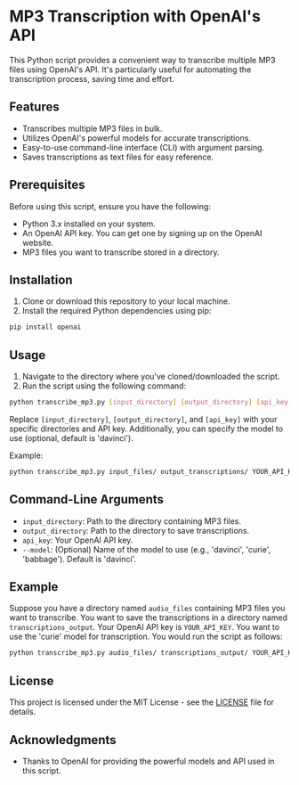 # MP3 Transcription with OpenAI's API

This Python script provides a convenient way to transcribe multiple MP3 files using OpenAI's API. It's particularly useful for automating the transcription process, saving time and effort.

## Features

- Transcribes multiple MP3 files in bulk.
- Utilizes OpenAI's powerful models for accurate transcriptions.
- Easy-to-use command-line interface (CLI) with argument parsing.
- Saves transcriptions as text files for easy reference.

## Prerequisites

Before using this script, ensure you have the following:

- Python 3.x installed on your system.
- An OpenAI API key. You can get one by signing up on the OpenAI website.
- MP3 files you want to transcribe stored in a directory.

## Installation

1. Clone or download this repository to your local machine.
2. Install the required Python dependencies using pip:

```bash
pip install openai
```

## Usage

1. Navigate to the directory where you've cloned/downloaded the script.
2. Run the script using the following command:

```bash
python transcribe_mp3.py [input_directory] [output_directory] [api_key] [--model MODEL]
```

Replace `[input_directory]`, `[output_directory]`, and `[api_key]` with your specific directories and API key. Additionally, you can specify the model to use (optional, default is 'davinci').

Example:

```bash
python transcribe_mp3.py input_files/ output_transcriptions/ YOUR_API_KEY --model curie
```

## Command-Line Arguments

- `input_directory`: Path to the directory containing MP3 files.
- `output_directory`: Path to the directory to save transcriptions.
- `api_key`: Your OpenAI API key.
- `--model`: (Optional) Name of the model to use (e.g., 'davinci', 'curie', 'babbage'). Default is 'davinci'.

## Example

Suppose you have a directory named `audio_files` containing MP3 files you want to transcribe. You want to save the transcriptions in a directory named `transcriptions_output`. Your OpenAI API key is `YOUR_API_KEY`. You want to use the 'curie' model for transcription. You would run the script as follows:

```bash
python transcribe_mp3.py audio_files/ transcriptions_output/ YOUR_API_KEY --model curie
```

## License

This project is licensed under the MIT License - see the [LICENSE](LICENSE) file for details.

## Acknowledgments

- Thanks to OpenAI for providing the powerful models and API used in this script.
